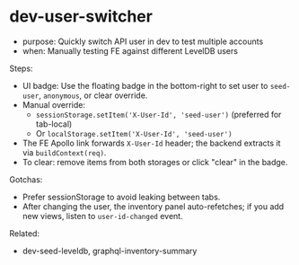 # dev-user-switcher

- purpose: Quickly switch API user in dev to test multiple accounts
- when: Manually testing FE against different LevelDB users

Steps:

- UI badge: Use the floating badge in the bottom-right to set user to `seed-user`, `anonymous`, or clear override.
- Manual override:
  - `sessionStorage.setItem('X-User-Id', 'seed-user')` (preferred for tab-local)
  - Or `localStorage.setItem('X-User-Id', 'seed-user')`
- The FE Apollo link forwards `X-User-Id` header; the backend extracts it via `buildContext(req)`.
- To clear: remove items from both storages or click "clear" in the badge.

Gotchas:

- Prefer sessionStorage to avoid leaking between tabs.
- After changing the user, the inventory panel auto-refetches; if you add new views, listen to `user-id-changed` event.

Related:

- dev-seed-leveldb, graphql-inventory-summary
